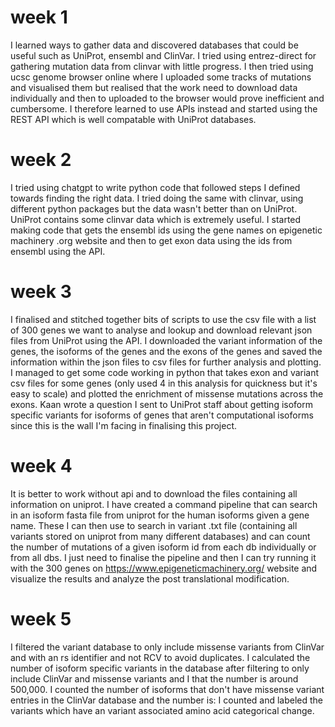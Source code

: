 # week 1
I learned ways to gather data and discovered databases that could be useful such as UniProt, ensembl and ClinVar. I tried using entrez-direct for gathering mutation data from clinvar with little progress.
I then tried using ucsc genome browser online where I uploaded some tracks of mutations and visualised them but realised that the work need to download data individually
and then to uploaded to the browser would prove inefficient and cumbersome. I therefore learned to use APIs instead and started using the REST API which is well compatable
with UniProt databases.
# week 2
I tried using chatgpt to write python code that followed steps I defined towards finding the right data. I tried doing the same with clinvar, using different python packages
but the data wasn't better than on UniProt. UniProt contains some clinvar data which is extremely useful.
I started making code that gets the ensembl ids using the gene names on epigenetic machinery .org website and then to get exon data using the ids from ensembl using the API.
# week 3
I finalised and stitched together bits of scripts to use the csv file with a list of 300 genes we want to analyse and lookup and download relevant json files from UniProt using the API.
I downloaded the variant information of the genes, the isoforms of the genes and the exons of the genes and saved the information within the json files to csv files for further analysis and plotting.
I managed to get some code working in python that takes exon and variant csv files for some genes (only used 4 in this analysis for quickness but it's easy to scale) and plotted the enrichment of missense
mutations across the exons.
Kaan wrote a question I sent to UniProt staff about getting isoform specific variants for isoforms of genes that aren't computational isoforms since this is the wall I'm facing in finalising this project.
# week 4
It is better to work without api and to download the files containing all information on uniprot.
I have created a command pipeline that can search in an isoform fasta file from uniprot for the human isoforms given a gene name.
These I can then use to search in variant .txt file (containing all variants stored on uniprot from many different databases) and can count the number of mutations of a given isoform id from each db individually or from all dbs.
I just need to finalise the pipeline and then I can try running it with the 300 genes on https://www.epigeneticmachinery.org/ website and visualize the results and analyze the post translational modification.
# week 5
I filtered the variant database to only include missense variants from ClinVar and with an rs identifier and not RCV to avoid duplicates.
I calculated the number of isoform specific variants in the database after filtering to only include ClinVar and missense variants and I that the number is around 500,000.
I counted the number of isoforms that don't have missense variant entries in the ClinVar database and the number is:
I counted and labeled the variants which have an variant associated amino acid categorical change.
